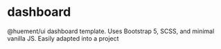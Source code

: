 # dashboard
@huement/ui dashboard template. Uses Bootstrap 5, SCSS, and minimal vanilla JS. Easily adapted into a project  
